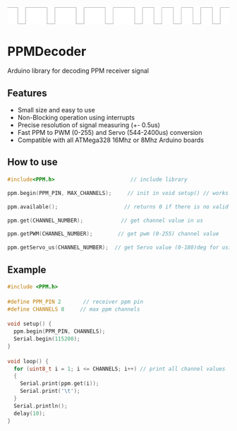 ![PROJECT_PHOTO](https://github.com/VICLER/PPMDecoder/blob/master/ppm_img.PNG)
# PPMDecoder
 Arduino library for decoding PPM receiver signal

## Features
- Small size and easy to use
- Non-Blocking operation using interrupts
- Precise resolution of signal measuring (+- 0.5us)
- Fast PPM to PWM (0-255) and Servo (544-2400us) conversion
- Compatible with all ATMega328 16Mhz or 8Mhz Arduino boards

## How to use
```C++
#include<PPM.h>                        // include library
```
```C++
ppm.begin(PPM_PIN, MAX_CHANNELS);     // init in void setup() // works only with pin 2(PD2) or pin 3(PD3)
```
```C++
ppm.available();                     // returns 0 if there is no valid pulses from receiver
```
```C++
ppm.get(CHANNEL_NUMBER);            // get channel value in us
```
```C++
ppm.getPWM(CHANNEL_NUMBER);        // get pwm (0-255) channel value
```
```C++
ppm.getServo_us(CHANNEL_NUMBER);  // get Servo value (0-180)deg for using with Servo.writeMicroseconds() in range (544-2400)us
```
## Example
```C++
#include <PPM.h>

#define PPM_PIN 2       // receiver ppm pin
#define CHANNELS 8     // max ppm channels

void setup() {
  ppm.begin(PPM_PIN, CHANNELS);
  Serial.begin(115200);
}

void loop() {
  for (uint8_t i = 1; i <= CHANNELS; i++) // print all channel values
  {
    Serial.print(ppm.get(i));
    Serial.print('\t');
  }
  Serial.println();
  delay(10);
}
```